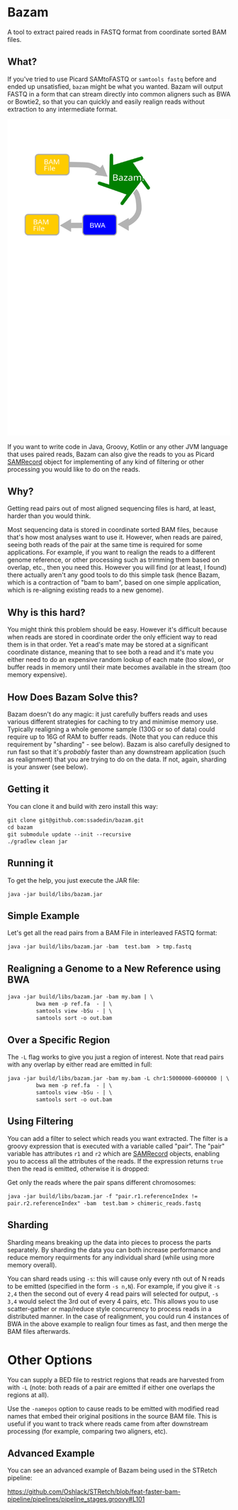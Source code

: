 # Bazam

A tool to extract paired reads in FASTQ format from coordinate sorted BAM files.

## What?

If you've tried to use Picard SAMtoFASTQ or `samtools fastq` before and 
ended up unsatisfied, `bazam` might be what you wanted. Bazam will output
FASTQ in a form that can stream directly into common aligners such as
BWA or Bowtie2, so that you can quickly and easily realign reads without
extraction to any intermediate format.

![Bazam workflow for realignment](docs/bazam_flow_diagram.svg?raw=true "Bazam Realignment")

If you want to write code in Java, Groovy, Kotlin or any other JVM language
that uses paired reads, Bazam can also give the reads
to you as Picard [SAMRecord](https://samtools.github.io/htsjdk/javadoc/htsjdk/htsjdk/samtools/SAMRecord.html)
object for implementing of any kind of filtering or other processing you would
like to do on the reads.

## Why?

Getting read pairs out of most aligned sequencing files is hard, at least,
harder than you would think.

Most sequencing data is stored in coordinate sorted BAM files, because that's
how most analyses want to use it. However, when reads are paired, seeing both
reads of the pair at the same time is required for some applications. For
example, if you want to realign the reads to a different genome reference, or
other processing such as trimming them based on overlap, etc., then you need
this.  However you will find (or at least, I found) there actually aren't any good tools to do this
simple task (hence Bazam, which is a contraction of "bam to bam", based on one simple
application, which is re-aligning existing reads to a new genome).

## Why is this hard?

You might think this problem should be easy. However it's difficult because
when reads are stored in coordinate order the only efficient way to read them
is in that order. Yet a read's mate may be stored at a significant coordinate
distance, meaning that to see both a read and it's mate you either need to do
an expensive random lookup of each mate (too slow), or buffer reads in memory
until their mate becomes available in the stream (too memory expensive).

## How Does Bazam Solve this?

Bazam doesn't do any magic: it just carefully buffers reads and uses various
different strategies for caching to try and minimise memory use. Typically
realigning a whole genome sample (130G or so of data) could require up to 16G
of RAM to buffer reads. (Note that you can reduce this requirement by
"sharding" - see below). Bazam is also carefully designed to run fast
so that it's _probably_ faster than any downstream application (such as
realignment) that you are trying to do on the data. If not, again, sharding
is your answer (see below).

## Getting it

You can clone it and build with zero install this way:

```
git clone git@github.com:ssadedin/bazam.git
cd bazam
git submodule update --init --recursive
./gradlew clean jar
```

## Running it

To get the help, you just execute the JAR file:

```
java -jar build/libs/bazam.jar
```

## Simple Example

Let's get all the read pairs from a BAM File in interleaved FASTQ format:

```
java -jar build/libs/bazam.jar -bam  test.bam  > tmp.fastq
```

## Realigning a Genome to a New Reference using BWA

```
java -jar build/libs/bazam.jar -bam my.bam | \
         bwa mem -p ref.fa  - | \
         samtools view -bSu - | \
         samtools sort -o out.bam 
```

## Over a Specific Region

The `-L` flag works to give you just a region of interest. Note that read pairs with any overlap
by either read are emitted in full: 

```
java -jar build/libs/bazam.jar -bam my.bam -L chr1:5000000-6000000 | \
         bwa mem -p ref.fa  - | \
         samtools view -bSu - | \
         samtools sort -o out.bam 
```

## Using Filtering

You can add a filter to select which reads you want extracted. The filter is a
groovy expression that is executed with a variable called "pair". The "pair"
variable has attributes `r1` and `r2` which are
[SAMRecord](https://samtools.github.io/htsjdk/javadoc/htsjdk/htsjdk/samtools/SAMRecord.html)
objects, enabling you to access all the attributes of the reads. If the
expression returns `true` then the read is emitted, otherwise it is dropped:

Get only the reads where the pair spans different chromosomes:

```
java -jar build/libs/bazam.jar -f "pair.r1.referenceIndex != pair.r2.referenceIndex" -bam  test.bam > chimeric_reads.fastq
```

## Sharding

Sharding means breaking up the data into pieces to process the parts separately.
By sharding the data you can both increase performance and reduce memory requirments
for any individual shard (while using more memory overall).

You can shard reads using `-s`: this will cause only every nth out of N reads
to be emitted (specified in the form `-s n,N`). For example, if you give it `-s
2,4` then the second out of every 4 read pairs will selected for output, `-s
3,4` would select the 3rd out of every 4 pairs, etc.  This allows you to use
scatter-gather or map/reduce style concurrency to process reads in a
distributed manner. In the case of realignment, you could run 4 instances of 
BWA in the above example to realign four times as fast, and then merge the 
BAM files afterwards.

# Other Options

You can supply a BED file to restrict regions that reads are harvested from
with `-L` (note: both reads of a pair are emitted if either one overlaps the
regions at all). 

Use the `-namepos` option to cause reads to be emitted with modified read names
that embed their original positions in the source BAM file. This is useful if
you want to track where reads came from after downstream processing (for
example, comparing two aligners, etc).

## Advanced Example

You can see an advanced example of Bazam being used in the STRetch pipeline:

https://github.com/Oshlack/STRetch/blob/feat-faster-bam-pipeline/pipelines/pipeline_stages.groovy#L101


